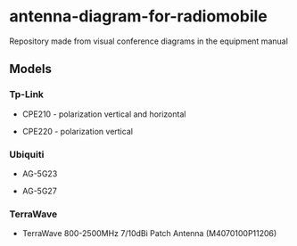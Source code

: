 # antenna-diagram-for-radiomobile
Repository made from visual conference diagrams in the equipment manual

## Models

### Tp-Link

* CPE210 - polarization vertical and horizontal

* CPE220 - polarization vertical

### Ubiquiti

* AG-5G23

* AG-5G27

### TerraWave

* TerraWave 800-2500MHz 7/10dBi Patch Antenna (M4070100P11206)
